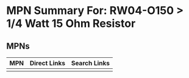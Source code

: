



# MPN Summary For: RW04-O150 > 1/4 Watt 15 Ohm Resistor

## MPNs
  

|MPN|Direct Links|Search Links|
| :--- | :--- | :--- |
||||
